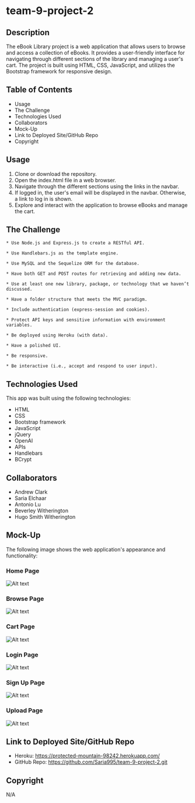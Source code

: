 # team-9-project-2

## Description

The eBook Library project is a web application that allows users to browse and access a collection of eBooks. It provides a user-friendly interface for navigating through different sections of the library and managing a user's cart. The project is built using HTML, CSS, JavaScript, and utilizes the Bootstrap framework for responsive design.

## Table of Contents 

* Usage
* The Challenge
* Technologies Used 
* Collaborators 
* Mock-Up
* Link to Deployed Site/GitHub Repo
* Copyright


## Usage

1. Clone or download the repository.
2. Open the index.html file in a web browser.
3. Navigate through the different sections using the links in the navbar.
4. If logged in, the user's email will be displayed in the navbar. Otherwise, a link to log in is shown.
5. Explore and interact with the application to browse eBooks and manage the cart.


## The Challenge
```
* Use Node.js and Express.js to create a RESTful API.

* Use Handlebars.js as the template engine.

* Use MySQL and the Sequelize ORM for the database.

* Have both GET and POST routes for retrieving and adding new data.

* Use at least one new library, package, or technology that we haven’t discussed.

* Have a folder structure that meets the MVC paradigm.

* Include authentication (express-session and cookies).

* Protect API keys and sensitive information with environment variables.

* Be deployed using Heroku (with data).

* Have a polished UI.

* Be responsive.

* Be interactive (i.e., accept and respond to user input).
```

## Technologies Used

This app was built using the following technologies:

* HTML
* CSS
* Bootstrap framework 
* JavaScript 
* jQuery
* OpenAI
* APIs
* Handlebars
* BCrypt


## Collaborators 

* Andrew Clark
* Saria Elchaar
* Antonio Lu
* Beverley Witherington
* Hugo Smith Witherington


## Mock-Up

The following image shows the web application's appearance and functionality:

### Home Page
![Alt text](public/Assets/images/Home%20page.png)

### Browse Page
![Alt text](public/Assets/images/Browse%20Page.png)

### Cart Page
![Alt text](public/Assets/images/cart%20page.png)

### Login Page
![Alt text](public/Assets/images/Login%20Page.png)

### Sign Up Page
![Alt text](public/Assets/images/localhost_3001_sign-up.png)

### Upload Page
![Alt text](public/Assets/images/upload%20eBook%20Library.png)

## Link to Deployed Site/GitHub Repo

* Heroku: https://protected-mountain-98242.herokuapp.com/
* GitHub Repo: https://github.com/Saria995/team-9-project-2.git

## Copyright 

N/A 